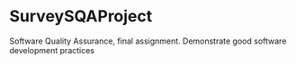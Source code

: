 # SurveySQAProject
Software Quality Assurance, final assignment. Demonstrate good software development practices
